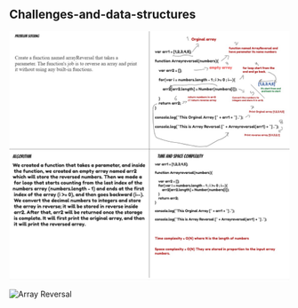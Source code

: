 ## Challenges-and-data-structures

![Array Reversal](https://github.com/osamaaAlmahameed/challenges-and-data-structures./blob/main/ArrayReversal.jpg?raw=true)


![Array Reversal](https://github.com/osamaaAlmahameed/challenges-and-data-structures./blob/main/Minimum-Value.jpg?raw=true)
